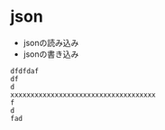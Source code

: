 # json

- jsonの読み込み
- jsonの書き込み

```
dfdfdaf
df
d
xxxxxxxxxxxxxxxxxxxxxxxxxxxxxxxxxxxx
f
d
fad

```

